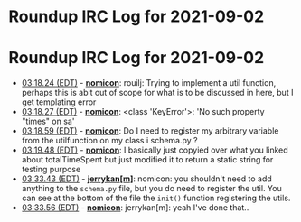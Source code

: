 # Roundup IRC Log for 2021-09-02 #
# Roundup IRC Log for 2021-09-02
* <a href="#03:18.24" id="03:18.24">03:18.24 (EDT)</a> - __[nomicon](https://github.com/nomicon)__: rouilj: Trying to implement a util function, perhaps this is abit out of scope for what is to be discussed in here, but I get templating error
* <a href="#03:18.27" id="03:18.27">03:18.27 (EDT)</a> - __[nomicon](https://github.com/nomicon)__: <class 'KeyError'>: 'No such property "times" on sa'
* <a href="#03:18.59" id="03:18.59">03:18.59 (EDT)</a> - __[nomicon](https://github.com/nomicon)__: Do I need to register my arbitrary variable from the utilfunction on my class i schema.py ?
* <a href="#03:19.48" id="03:19.48">03:19.48 (EDT)</a> - __[nomicon](https://github.com/nomicon)__: I basically just copyied over what you linked about totalTimeSpent but just modified it to return a static string for testing purpose
* <a href="#03:33.43" id="03:33.43">03:33.43 (EDT)</a> - __[jerrykan[m]](https://github.com/jerrykan[m])__: nomicon: you shouldn't need to add anything to the `schema.py` file, but you do need to register the util. You can see at the bottom of the file  the `init()` function registering the utils.
* <a href="#03:33.56" id="03:33.56">03:33.56 (EDT)</a> - __[nomicon](https://github.com/nomicon)__: jerrykan[m]: yeah I've done that..
